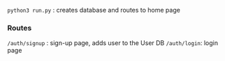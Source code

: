

`python3 run.py` : creates database and routes to home page

### Routes

`/auth/signup` : sign-up page, adds user to the User DB
`/auth/login`: login page
